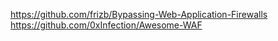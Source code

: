 https://github.com/frizb/Bypassing-Web-Application-Firewalls
https://github.com/0xInfection/Awesome-WAF
